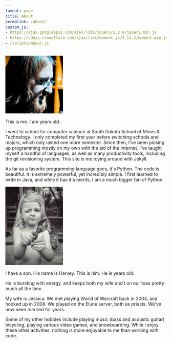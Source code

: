 ```yaml
---
layout: page
title: About
permalink: /about/
custom_js:
- https://ajax.googleapis.com/ajax/libs/jquery/2.2.0/jquery.min.js
- https://cdnjs.cloudflare.com/ajax/libs/moment.js/2.11.2/moment.min.js
- /scripts/about.js
---
```


<img class='framed float-left' src='/assets/profile.jpg' width='180'>

This is me.
I am <span id='myage'></span> years old.

I went to school for computer science at South Dakota School of Mines & Technology.
I only completed my first year before switching schools and majors, which only lasted one more semester.
Since then, I've been picking up programming mostly on my own with the aid of the internet.
I've taught myself a handful of languages, as well as many productivity tools, including the git revisioning system.
This site is me toying around with Jekyll.

As far as a favorite programming language goes, it's Python.
The code is beautiful.
It is extremely powerful, yet incredibly simple.
I first learned to write in Java, and while it has it's merits, I am a much bigger fan of Python.

<img class='framed float-right' src='/assets/harvey.jpeg' width='180'>

I have a son. 
His name is Harvey. 
This is him. 
He is <span id='harveyage'></span> years old.

He is bursting with energy, and keeps both my wife and I on our toes pretty much all the time.

My wife is Jessica.
We met playing World of Warcraft back in 2004, and hooked up in 2008.
We played on the Elune server, both as priests.
We've now been married for <span id='marriedyears'></span> years.

Some of my other hobbies include playing music (bass and acoustic guitar) bicycling, playing various video games, and snowboarding.
While I enjoy these other activities, nothing is more enjoyable to me than working with code.
